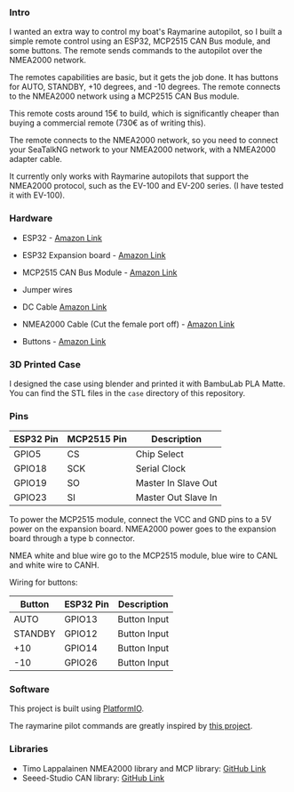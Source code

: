 ### Intro
I wanted an extra way to control my boat's Raymarine autopilot, so I built a simple remote control using an ESP32, MCP2515 CAN Bus module, and some buttons. The remote sends commands to the autopilot over the NMEA2000 network.

The remotes capabilities are basic, but it gets the job done. It has buttons for AUTO, STANDBY, +10 degrees, and -10 degrees. The remote connects to the NMEA2000 network using a MCP2515 CAN Bus module.

This remote costs around 15€ to build, which is significantly cheaper than buying a commercial remote (730€ as of writing this).

The remote connects to the NMEA2000 network, so you need to connect your SeaTalkNG network to your NMEA2000 network, with a NMEA2000 adapter cable.

It currently only works with Raymarine autopilots that support the NMEA2000 protocol, such as the EV-100 and EV-200 series. (I have tested it with EV-100).


### Hardware
- ESP32 - [Amazon Link](https://www.amazon.de/APKLVSR-ESP-32S-udviklingsboard-str%C3%B8mforsyningskort-Bluetooth/dp/B0CQNCGVKM/ref=sr_1_8_sspa?crid=157F5NKS2WYJ2&dib=eyJ2IjoiMSJ9.wLRADyRoyeR2s6vqHTGry7QMBY8ZXUlel1aBJtWTnddCheZKRcjnThHXdT1NJG-2nCVJ4asu0Dzg8uejYnVLczWsI7xl7nQ_AWQQNtnJ6Xc862KcwAc4HAiHupAEV7sLtvEUcDK_j679_gtx_AzqYLS-odK_MuJGc8ni9yhnzrsLvDVAO6oSgiQap1S5uc7Zi76ICIjX04mRxioljERGHOV-YkpwxttXSQI5SUCi0ic.afFXyL4tCUZm0WGrz5JXD0rZxOZs8mNgvxDRSIcAT3c&dib_tag=se&keywords=esp32&qid=1758743039&sprefix=esp32%2Caps%2C177&sr=8-8-spons&sp_csd=d2lkZ2V0TmFtZT1zcF9tdGY&psc=1)

- ESP32 Expansion board - [Amazon Link](https://www.amazon.de/APKLVSR-ESP-32S-udviklingsboard-str%C3%B8mforsyningskort-Bluetooth/dp/B0CQNCGVKM/ref=sr_1_8_sspa?crid=157F5NKS2WYJ2&dib=eyJ2IjoiMSJ9.wLRADyRoyeR2s6vqHTGry7QMBY8ZXUlel1aBJtWTnddCheZKRcjnThHXdT1NJG-2nCVJ4asu0Dzg8uejYnVLczWsI7xl7nQ_AWQQNtnJ6Xc862KcwAc4HAiHupAEV7sLtvEUcDK_j679_gtx_AzqYLS-odK_MuJGc8ni9yhnzrsLvDVAO6oSgiQap1S5uc7Zi76ICIjX04mRxioljERGHOV-YkpwxttXSQI5SUCi0ic.afFXyL4tCUZm0WGrz5JXD0rZxOZs8mNgvxDRSIcAT3c&dib_tag=se&keywords=esp32&qid=1758743039&sprefix=esp32%2Caps%2C177&sr=8-8-spons&sp_csd=d2lkZ2V0TmFtZT1zcF9tdGY&psc=1)
- MCP2515 CAN Bus Module - [Amazon Link](https://www.amazon.de/dp/B0CTF7PX4S?ref=ppx_yo2ov_dt_b_fed_asin_title)

- Jumper wires
- DC Cable [Amazon Link](https://www.amazon.de/RUNCCI-YUN-monteringsadapters%C3%A6t-adapter-mobiltelefon-overv%C3%A5gningskameraer-5-mm-x-2-1-hult-stik-s%C3%A6t-R326/dp/B089DXQDS9/ref=sr_1_8_sspa?crid=1LS18SSET92UQ&dib=eyJ2IjoiMSJ9.0MvcZq4FL9tukzkbNL8Kc_O2Dy5I_OLsphuZPs0Y8dO5VbAqFcNuC3cBiQl5JEUXXQfYeXM9Cyvab0MEV-0dDMpUVL9RiPQk2GMMuN5eq1Iu54aWbxtYVN-b5YDzOtQFNuuPZEG47eYEXUVEkmVus8O-_54m3TIYmPdritAhwBFFpLomeNHKvadal9eXJEm1cQXohz4b252p92A1Fkh9j9tTcoiB_aPzKvB3okbrwVM.0yXLbzv-yiR9L1d_2io-0TS9p48OUVYizj15owr5iT8&dib_tag=se&keywords=dc+cable&qid=1758743749&sprefix=dc+cable%2Caps%2C95&sr=8-8-spons&sp_csd=d2lkZ2V0TmFtZT1zcF9tdGY&psc=1)
- NMEA2000 Cable (Cut the female port off) - [Amazon Link](https://www.amazon.de/NMEA2000-backbone-kabel-drop-kabel-marinebl%C3%A5-GPS-tilbeh%C3%B8r/dp/B0BBS2L8PD/ref=sr_1_1_sspa?crid=2UFT86MVB7YBA&dib=eyJ2IjoiMSJ9.QW_mtvHLf6kRCkO8CFeVHJm7VVASIcKvsNfWnPs7ycZl7X45wUgbT0JkGKALCxjt00jjCCO40WvVnbHnueS-T2mCKkzXBup89CO1E_YbPYyKCfNnv6fhzpgHz0wNJJNAUS5bY0NbkZgPPbtqUuQMsOfGeC8XTrsxxOol8b7vsLyZUrrSJez_EmtWQFeYpJqnOTwOCpej3PEsk4Tr6KpYHkg_I4j13zVsO9lTqGIBpTId28NoBnXcmbXXF3AznUbyLrIWxeX1rd6trBVDHPdK1FlLwXsX1NHqjqImUxp1_c8.J9a2Eu1v-KSy1V8Vmfkl-yIs91VMnOnlRwJJXzUw978&dib_tag=se&keywords=nmea2000+cable&qid=1758744504&sprefix=nmea2000+cable%2Caps%2C83&sr=8-1-spons&sp_csd=d2lkZ2V0TmFtZT1zcF9hdGY&psc=1)
- Buttons - [Amazon Link](https://www.amazon.de/dp/B08L49F7DV?ref=ppx_yo2ov_dt_b_fed_asin_title&th=1)

### 3D Printed Case
I designed the case using blender and printed it with BambuLab PLA Matte. You can find the STL files in the `case` directory of this repository.

### Pins

| ESP32 Pin | MCP2515 Pin | Description         |
| --------- | ----------- | ------------------- |
| GPIO5     | CS          | Chip Select         |
| GPIO18    | SCK         | Serial Clock        |
| GPIO19    | SO          | Master In Slave Out |
| GPIO23    | SI          | Master Out Slave In |

To power the MCP2515 module, connect the VCC and GND pins to a 5V power on the expansion board.
NMEA2000 power goes to the expansion board through a type b connector.

NMEA white and blue wire go to the MCP2515 module, blue wire to CANL and white wire to CANH.

Wiring for buttons:


| Button  | ESP32 Pin | Description  |
| ------- | --------- | ------------ |
| AUTO    | GPIO13    | Button Input |
| STANDBY | GPIO12    | Button Input |
| +10     | GPIO14    | Button Input |
| -10     | GPIO26    | Button Input |

### Software
This project is built using [PlatformIO](https://platformio.org/).

The raymarine pilot commands are greatly inspired by [this project](https://github.com/matztam/raymarine-evo-pilot-remote).

### Libraries
- Timo Lappalainen NMEA2000 library and MCP library: [GitHub Link](https://github.com/ttlappalainen)
- Seeed-Studio CAN library: [GitHub Link](https://github.com/Seeed-Studio/Seeed_Arduino_CAN)